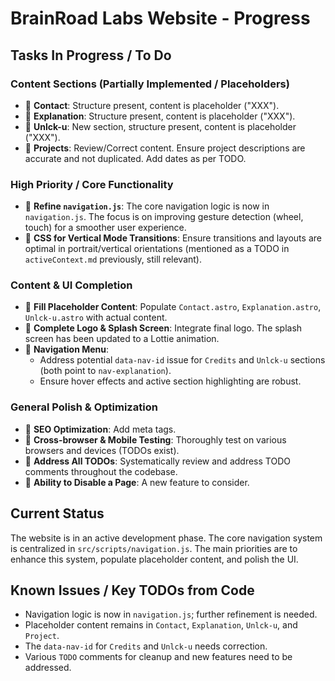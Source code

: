 # BrainRoad Labs Website - Progress

## Tasks In Progress / To Do

### Content Sections (Partially Implemented / Placeholders)
- 🚧 **Contact**: Structure present, content is placeholder ("XXX").
- 🚧 **Explanation**: Structure present, content is placeholder ("XXX").
- 🚧 **Unlck-u**: New section, structure present, content is placeholder ("XXX").
- 🚧 **Projects**: Review/Correct content. Ensure project descriptions are accurate and not duplicated. Add dates as per TODO.

### High Priority / Core Functionality
- 🔄 **Refine `navigation.js`**: The core navigation logic is now in `navigation.js`. The focus is on improving gesture detection (wheel, touch) for a smoother user experience.
- 🔄 **CSS for Vertical Mode Transitions**: Ensure transitions and layouts are optimal in portrait/vertical orientations (mentioned as a TODO in `activeContext.md` previously, still relevant).

### Content & UI Completion
- 🔄 **Fill Placeholder Content**: Populate `Contact.astro`, `Explanation.astro`, `Unlck-u.astro` with actual content.
- 🔄 **Complete Logo & Splash Screen**: Integrate final logo. The splash screen has been updated to a Lottie animation.
- 🔄 **Navigation Menu**:
    - Address potential `data-nav-id` issue for `Credits` and `Unlck-u` sections (both point to `nav-explanation`).
    - Ensure hover effects and active section highlighting are robust.

### General Polish & Optimization
- 🔄 **SEO Optimization**: Add meta tags.
- 🔄 **Cross-browser & Mobile Testing**: Thoroughly test on various browsers and devices (TODOs exist).
- 🔄 **Address All TODOs**: Systematically review and address TODO comments throughout the codebase.
- 🔄 **Ability to Disable a Page**: A new feature to consider.

## Current Status
The website is in an active development phase. The core navigation system is centralized in `src/scripts/navigation.js`. The main priorities are to enhance this system, populate placeholder content, and polish the UI.

## Known Issues / Key TODOs from Code
- Navigation logic is now in `navigation.js`; further refinement is needed.
- Placeholder content remains in `Contact`, `Explanation`, `Unlck-u`, and `Project`.
- The `data-nav-id` for `Credits` and `Unlck-u` needs correction.
- Various `TODO` comments for cleanup and new features need to be addressed.
